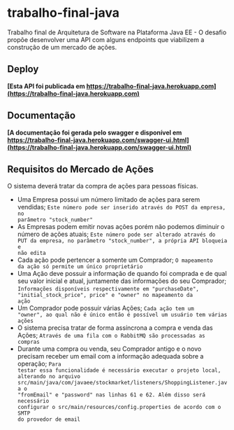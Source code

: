 # trabalho-final-java
Trabalho final de Arquitetura de Software na Plataforma Java EE - O desafio propõe desenvolver uma API com alguns endpoints que viabilizem a construção de um mercado de ações.

## Deploy
**[Esta API foi publicada em https://trabalho-final-java.herokuapp.com](https://trabalho-final-java.herokuapp.com)**

## Documentação
**[A documentação foi gerada pelo swagger e disponível em https://trabalho-final-java.herokuapp.com/swagger-ui.html](https://trabalho-final-java.herokuapp.com/swagger-ui.html)**

## Requisitos do Mercado de Ações
O sistema deverá tratar da compra de ações para pessoas físicas.

- Uma Empresa possui um número limitado de ações para serem vendidas;
<code>Este número pode ser inserido através do POST da empresa, no parâmetro "stock_number"</code>
- As Empresas podem emitir novas ações porém não podemos diminuir o número de ações atuais;
<code>Este número pode ser alterado através do PUT da empresa, no parâmetro "stock_number", a própria API bloqueia e não edita</code>
- Cada ação pode pertencer a somente um Comprador;
<code>O mapeamento da ação só permite um único proprietário</code>
- Uma Ação deve possuir a informação de quando foi comprada e de qual seu valor inicial e atual, juntamente das informações do seu Comprador;
<code>Informações disponíveis respectivamente em "purchaseDate", "initial_stock_price", price" e "owner" no mapeamento da ação</code>
- Um Comprador pode possuir várias Ações;
<code>Cada ação tem um "owner", ao qual não é único então é possível um usuário tem várias ações</code>
- O sistema precisa tratar de forma assíncrona a compra e venda das Ações;
<code>Através de uma fila com o RabbitMQ são processadas as compras</code>
- Durante uma compra ou venda, seu Comprador antigo e o novo precisam receber um email com a informação adequada sobre a operação;
<code>Para testar essa funcionalidade é necessário executar o projeto local, alterando no arquivo src/main/java/com/javaee/stockmarket/listeners/ShoppingListener.java o "fromEmail" e "password" nas linhas 61 e 62. Além disso será necessário configurar o src/main/resources/config.properties de acordo com o SMTP do provedor de email</code>